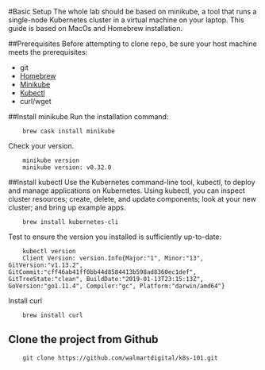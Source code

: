 #Basic Setup
The whole lab should be based on minikube, a tool that runs a single-node Kubernetes cluster in a virtual machine on your laptop.
This guide is based on MacOs and Homebrew installation.

##Prerequisites
Before attempting to clone repo, be sure your host machine meets the prerequisites:

* git
* [Homebrew](https://brew.sh)
* [Minikube](https://kubernetes.io/docs/tasks/tools/install-minikube/#before-you-begin)
* [Kubectl](https://kubernetes.io/docs/tasks/tools/install-kubectl/)
* curl/wget
  

##Install minikube
Run the installation command:
```
    brew cask install minikube
```

Check your version.
```
    minikube version
    minikube version: v0.32.0
```

##Install kubectl
Use the Kubernetes command-line tool, kubectl, to deploy and manage applications on Kubernetes. Using kubectl, you can inspect cluster resources; create, delete, and update components; look at your new cluster; and bring up example apps.

```
    brew install kubernetes-cli
```

Test to ensure the version you installed is sufficiently up-to-date:
```
    kubectl version
    Client Version: version.Info{Major:"1", Minor:"13", GitVersion:"v1.13.2", GitCommit:"cff46ab41ff0bb44d8584413b598ad8360ec1def", GitTreeState:"clean", BuildDate:"2019-01-13T23:15:13Z", GoVersion:"go1.11.4", Compiler:"gc", Platform:"darwin/amd64"}
```

Install curl
```
    brew install curl
```

## Clone the project from Github
```
    git clone https://github.com/walmartdigital/k8s-101.git
```

